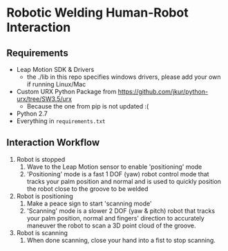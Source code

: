 # Robotic Welding Human-Robot Interaction

## Requirements

- Leap Motion SDK & Drivers
  - the ./lib in this repo specifies windows drivers, please add your own if running Linux/Mac
- Custom URX Python Package from https://github.com/jkur/python-urx/tree/SW3.5/urx
  - Because the one from pip is not updated :(
- Python 2.7
- Everything in `requirements.txt`

## Interaction Workflow

1. Robot is stopped
   1. Wave to the Leap Motion sensor to enable 'positioning' mode
   2. 'Positioning' mode is a fast 1 DOF (yaw) robot control mode that tracks your palm position and normal and is used to quickly position the robot close to the groove to be welded
2. Robot is positioning
   1. Make a peace sign to start 'scanning mode'
   2. 'Scanning' mode is a slower 2 DOF (yaw & pitch) robot that tracks your palm position, normal and fingers' direction to accurately maneuver the robot to scan a 3D point cloud of the groove.
3. Robot is scanning
   1. When done scanning, close your hand into a fist to stop scanning.

